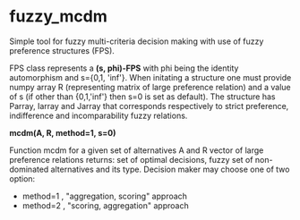 # fuzzy_mcdm
Simple tool for fuzzy multi-criteria decision making with use of fuzzy preference structures (FPS).

FPS class represents a **(s, phi)-FPS** with phi being the identity automorphism and s={0,1, 'inf'}. When initating a structure one must provide numpy array R (representing matrix of large preference relation) and a value of s (if other than {0,1,'inf'} then s=0 is set as default). The structure has Parray, Iarray and Jarray that corresponds respectively to strict preference, indifference and incomparability fuzzy relations. 

**mcdm(A, R, method=1, s=0)** 

Function mcdm for a given set of alternatives A and R vector of large preference relations returns: set of optimal decisions, fuzzy set of non-dominated alternatives and its type. Decision maker may choose one of two option:
- method=1 , "aggregation, scoring" approach
- method=2 , "scoring, aggregation" approach
